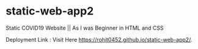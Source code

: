 # static-web-app2
Static COVID19 Website  || As I was Beginner in HTML and CSS

Deployment Link : Visit Here https://rohit0452.github.io/static-web-app2/.
